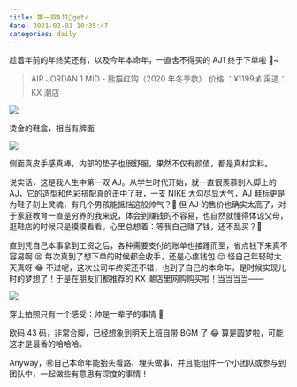 ```yaml
---
title: 第一双AJ1🐼get√
date: 2021-02-01 10:35:47
categories: daily
---
```


趁着年前的年终奖还有，以及今年本命年，一直舍不得买的 AJ1 终于下单啦 🤩~

> AIR JORDAN 1 MID - 熊猫红钩（2020 年冬季款） 价格 ：¥1199💰 渠道：KX 潮店

![](https://gitee.com/bruceeewong/image-bed/raw/master/2022-2-27/1645942546616-image.png)

烫金的鞋盒，相当有牌面

![](https://gitee.com/bruceeewong/image-bed/raw/master/2022-2-27/1645942567998-image.png)

侧面真皮手感真棒，内部的垫子也很舒服，果然不仅有颜值，都是真材实料。

说实话，这是我人生中第一双 AJ。从学生时代开始，就一直很羡慕别人脚上的 AJ，它的造型和色彩搭配真的击中了我，一支 NIKE 大勾尽显大气，AJ 鞋标更是为鞋子刻上灵魂，有几个男孩能抵挡这般帅气？🤩 但 AJ 的售价也确实太高了，对于家庭教育一直是穷养的我来说，体会到赚钱的不容易，也自然就懂得体谅父母，逛鞋店的时候只是摸摸看看。心里总想着：等我自己赚了钱，还不乱买？🤨

直到凭自己本事拿到工资之后，各种需要支付的账单也接踵而至，省点钱下来真不容易啊 😫 每次真到了想下单的时候都会收手，还是心疼钱包 😔 怪自己年轻时太天真呀 😂 不过呢，这次公司年终奖还不错，也到了自己的本命年，是时候实现儿时的梦想了！于是在朋友们都推荐的 KX 潮店里网购购买啦！当当当当——

![](https://gitee.com/bruceeewong/image-bed/raw/master/2022-2-27/1645942599205-image.png)

穿上拍照只有一个感受：帅是一辈子的事情 🤪

欧码 43 码，非常合脚，已经想象到明天上班自带 BGM 了 😂 算是圆梦啦，可能这才是最香的哈哈哈。

Anyway，㊗️自己本命年能抬头看路、埋头做事，并且能组件一个小团队或参与到团队中，一起做些有意思有深度的事情！
